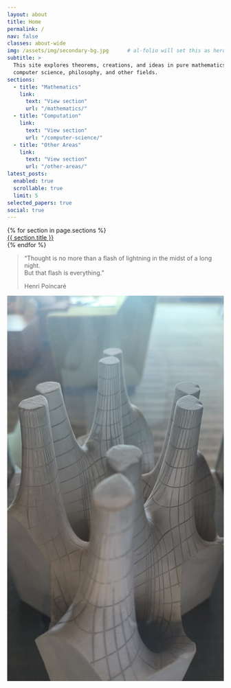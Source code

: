 ```yaml
---
layout: about
title: Home
permalink: /
nav: false
classes: about-wide
img: /assets/img/secondary-bg.jpg      # al-folio will set this as hero/background
subtitle: >
  This site explores theorems, creations, and ideas in pure mathematics,
  computer science, philosophy, and other fields.
sections:
  - title: "Mathematics"
    link:
      text: "View section"
      url: "/mathematics/"
  - title: "Computation"
    link:
      text: "View section"
      url: "/computer-science/"
  - title: "Other Areas"
    link:
      text: "View section"
      url: "/other-areas/"
latest_posts:
  enabled: true
  scrollable: true
  limit: 5
selected_papers: true
social: true
---
```


<!-- ──────────────────────────────────────────────────────── -->
<!-- SECTION BUTTONS OVER THE BACKGROUND IMAGE -->
 <section class="about-bg text-center py-5"
        style="background-image: url('/assets/img/secondary-bg.jpg');
                background-size: cover;
                background-position: center;">

  <div class="container">
    <div class="row">
      {% for section in page.sections %}
        <div class="col-md-4 mb-3">
          <a class="btn btn-lg btn-outline-light w-100" href="{{ section.link.url }}">
            {{ section.title }}
          </a>
        </div>
      {% endfor %}
    </div>
  </div>
</section>

<!-- ──────────────────────────────────────────────────────── -->
<!-- QUOTE + PROFILE IMAGE BELOW ON PLAIN BACKGROUND -->
<div class="container py-5">
  <div class="row align-items-center">
    <div class="col-md-8">
      <blockquote class="blockquote quote-lower">
        <p class="mb-0">
          “Thought is no more than a flash of lightning in the midst of a long night.<br>
          But that flash is everything.”
        </p>
        <footer class="blockquote-footer text-muted mt-3">
          Henri Poincaré
        </footer>
      </blockquote>
    </div>
    <div class="col-md-4 text-center">
      <img src="/assets/img/prof_pic.jpeg" class="img-fluid rounded" alt="Profile">
    </div>
  </div>
</div>



